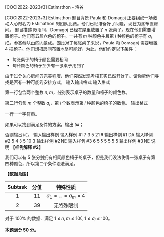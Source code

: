 



[COCI2022-2023#3] Estimathon - 洛谷














[COCI2022-2023#3] Estimathon
题目背景
Paula 和 Domagoj 正要组织一场激动人心的名为 Estimathon 的团队比赛。他们已经准备好了问题，现在为此布置房间。
题目描述
眨眼间，Domagoj 已经在屋里放置了 $n$ 张桌子。现在他们需要增置椅子。他们有五颜六色的椅子。一共有 $m$ 种颜色并且第 $i$ 种颜色的椅子有 $a_i$ 把。参赛每队由**四**人组成。因此对于每张桌子来说，Paula 和 Domagoj 需要增置 $4$ 把椅子。他们想把房间布置地尽可能好。为此，他们约定以下条件：
- 每张桌子的椅子颜色需要相同
- 每种颜色的椅子至少有一张桌子用到了

由于过分关心房间的完美程度，他们突然发现考核其实已然开始了。请你帮他们寻找是否有一种可能的安排方式。
输入输出格式
输入格式

第一行包含两个整数 $n,m$，分别表示桌子的数量和椅子的颜色数。

第二行包含 $m$ 个整数 $a_i$，第 $i$ 个数表示第 $i$ 种颜色的椅子的数量。
输出格式

一行一个字符串。

如果可以找到满足条件的方案，输出 `DA`；

否则输出 `NE`。
输入输出样例
输入样例 #1
7 3
5 21 9
输出样例 #1
DA
输入样例 #2
5 4
8 5 10 3
输出样例 #2
NE
输入样例 #3
6 5
5 5 5 5 5
输出样例 #3
NE
说明
**【样例解释 #2】**

我们可以有 $5$ 张分别拥有相同颜色椅子的桌子，但是我们没法使得一张桌子有第四种颜色，所以第二个条件没法满足。

**【数据范围】**

|$\text{Subtask}$|分值|特殊性质|
|:-:|:-:|:-:|
|$1$|$11$|$a_1=... =a_m=4$
|$2$|$39$|无特殊限制|

对于 $100\%$ 的数据，满足 $1\leq n,m \leq 100,1\le a_i\le 100$。

**本题满分 $50$ 分。**






